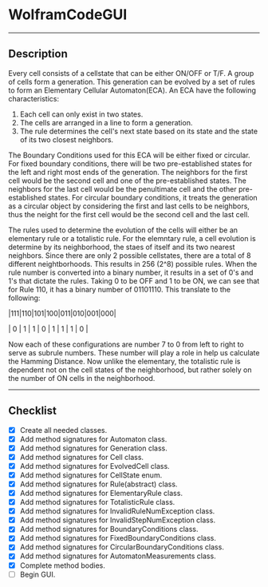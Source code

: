 # WolframCodeGUI

----------------------------

## Description

Every cell consists of a cellstate that can be either ON/OFF or T/F. A group of cells form a generation. This generation can be evolved by a set of rules to form an Elementary Cellular Automaton(ECA). An ECA have the following characteristics:

1. Each cell can only exist in two states.
2. The cells are arranged in a line to form a generation.
3. The rule determines the cell's next state based on its state and the state of its two closest neighbors.

The Boundary Conditions used for this ECA will be either fixed or circular. For fixed boundary conditions, there will be two pre-established states for the left and right most ends of the generation. The neighbors for the first cell would be the second cell and one of the pre-established states. The neighbors for the last cell would be the penultimate cell and the other pre-established states. For circular boundary conditions, it treats the generation as a circular object by considering the first and last cells to be neighbors, thus the neight for the first cell would be the second cell and the last cell. 

The rules used to determine the evolution of the cells will either be an elementary rule or a totalistic rule. For the elemntary rule, a cell evolution is determine by its neighborhood, the staes of itself and its two nearest neighbors. Since there are only 2 possible cellstates, there are a total of 8 different neightborhoods. This results in 256 (2^8) possible rules. When the rule number is converted into a binary number, it results in a set of 0's and 1's that dictate the rules. Taking 0 to be OFF and 1 to be ON, we can see that for Rule 110, it has a binary number of 01101110. This translate to the following:

|111|110|101|100|011|010|001|000|

| 0 | 1 | 1 | 0 | 1 | 1 | 1 | 0 |

Now each of these configurations are number 7 to 0 from left to right to serve as subrule numbers. These number will play a role in help us calculate the Hamming Distance. Now unlike the elementary, the totalistic rule is dependent not on the cell states of the neighborhood, but rather solely on the number of ON cells in the neighborhood. 

----------------------------
## Checklist

- [x] Create all needed classes.
- [x] Add method signatures for Automaton class.
- [x] Add method signatures for Generation class.
- [x] Add method signatures for Cell class.
- [x] Add method signatures for EvolvedCell class.
- [x] Add method signatures for CellState enum.
- [x] Add method signatures for Rule(abstract) class.
- [x] Add method signatures for ElementaryRule class.
- [x] Add method signatures for TotalisticRule class.
- [x] Add method signatures for InvalidRuleNumException class.
- [x] Add method signatures for InvalidStepNumException class.
- [x] Add method signatures for BoundaryConditions class.
- [x] Add method signatures for FixedBoundaryConditions class.
- [x] Add method signatures for CircularBoundaryConditions class.
- [x] Add method signatures for AutomatonMeasurements class.
- [x] Complete method bodies.
- [ ] Begin GUI.
